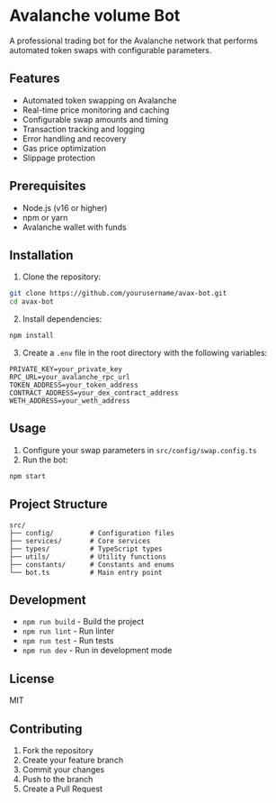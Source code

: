 # Avalanche volume Bot

A professional trading bot for the Avalanche network that performs automated token swaps with configurable parameters.

## Features

- Automated token swapping on Avalanche
- Real-time price monitoring and caching
- Configurable swap amounts and timing
- Transaction tracking and logging
- Error handling and recovery
- Gas price optimization
- Slippage protection

## Prerequisites

- Node.js (v16 or higher)
- npm or yarn
- Avalanche wallet with funds

## Installation

1. Clone the repository:
```bash
git clone https://github.com/yourusername/avax-bot.git
cd avax-bot
```

2. Install dependencies:
```bash
npm install
```

3. Create a `.env` file in the root directory with the following variables:
```env
PRIVATE_KEY=your_private_key
RPC_URL=your_avalanche_rpc_url
TOKEN_ADDRESS=your_token_address
CONTRACT_ADDRESS=your_dex_contract_address
WETH_ADDRESS=your_weth_address
```

## Usage

1. Configure your swap parameters in `src/config/swap.config.ts`
2. Run the bot:
```bash
npm start
```

## Project Structure

```
src/
├── config/         # Configuration files
├── services/       # Core services
├── types/          # TypeScript types
├── utils/          # Utility functions
├── constants/      # Constants and enums
└── bot.ts          # Main entry point
```

## Development

- `npm run build` - Build the project
- `npm run lint` - Run linter
- `npm run test` - Run tests
- `npm run dev` - Run in development mode

## License

MIT

## Contributing

1. Fork the repository
2. Create your feature branch
3. Commit your changes
4. Push to the branch
5. Create a Pull Request 
